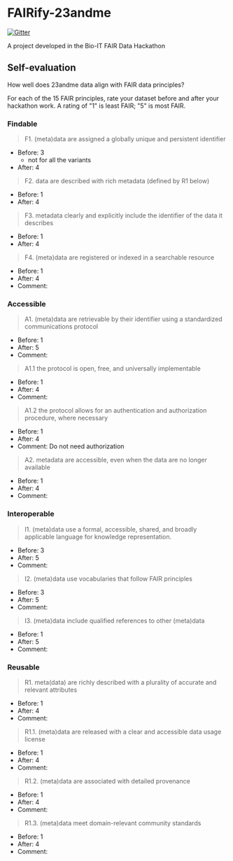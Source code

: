 # FAIRify-23andme
[![Gitter](https://badges.gitter.im/bioithackathons/project-2.svg)](https://gitter.im/bioithackathons/project-2)

A project developed in the Bio-IT FAIR Data Hackathon

## Self-evaluation
How well does 23andme data align with FAIR data principles?  

For each of the 15 FAIR principles, rate your dataset before and after your hackathon work.  A rating of "1" is least FAIR; "5" is most FAIR.

### Findable
> F1. (meta)data are assigned a globally unique and persistent identifier
* Before: 3
    * not for all the variants
* After: 4

> F2. data are described with rich metadata (defined by R1 below)
* Before: 1
* After: 4

> F3. metadata clearly and explicitly include the identifier of the data it describes
* Before: 1
* After: 4

> F4. (meta)data are registered or indexed in a searchable resource
* Before: 1
* After: 4
* Comment: 

### Accessible
> A1. (meta)data are retrievable by their identifier using a standardized communications protocol
* Before: 1
* After: 5
* Comment: 

> A1.1 the protocol is open, free, and universally implementable
* Before: 1
* After: 4
* Comment:  

> A1.2 the protocol allows for an authentication and authorization procedure, where necessary
* Before: 1
* After: 4
* Comment: Do not need authorization 

> A2. metadata are accessible, even when the data are no longer available
* Before: 1
* After: 4
* Comment: 

### Interoperable
> I1. (meta)data use a formal, accessible, shared, and broadly applicable language for knowledge representation.
* Before: 3
* After: 5
* Comment: 

> I2. (meta)data use vocabularies that follow FAIR principles
* Before: 3
* After: 5
* Comment: 

> I3. (meta)data include qualified references to other (meta)data
* Before: 1
* After: 5
* Comment: 

### Reusable
> R1. meta(data) are richly described with a plurality of accurate and relevant attributes
* Before: 1
* After: 4
* Comment: 

> R1.1. (meta)data are released with a clear and accessible data usage license
* Before: 1
* After: 4
* Comment: 

> R1.2. (meta)data are associated with detailed provenance
* Before: 1
* After: 4
* Comment: 

> R1.3. (meta)data meet domain-relevant community standards
* Before: 1
* After: 4
* Comment: 
